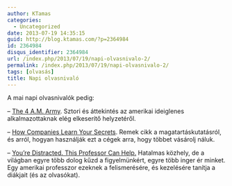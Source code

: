 ```yaml
---
author: KTamas
categories:
  - Uncategorized
date: 2013-07-19 14:35:15
guid: http://blog.ktamas.com/?p=2364984
id: 2364984
disqus_identifier: 2364984
url: /index.php/2013/07/19/napi-olvasnivalo-2/
permalink: /index.php/2013/07/19/napi-olvasnivalo-2/
tags: [olvasás]
title: Napi olvasnivaló
---
```


A mai napi olvasnivalók pedig:

&#8211; [The 4 A.M. Army](http://nation.time.com/2013/06/27/the-4-am-army/print/). Sztori és áttekintés az amerikai ideiglenes alkalmazottaknak elég elkeserítő helyzetéről.
  
&#8211; [How Companies Learn Your Secrets](http://www.nytimes.com/2012/02/19/magazine/shopping-habits.html?pagewanted=9&pagewanted=all&_r=0). Remek cikk a magatartáskutatásról, és arról, hogyan használják ezt a cégek arra, hogy többet vásárolj náluk.
  
&#8211; [You&#8217;re Distracted. This Professor Can Help.](http://chronicle.com/article/Youre-Distracted-This/138079/) Hatalmas közhely, de a világban egyre több dolog kűzd a figyelmünkért, egyre több inger ér minket. Egy amerikai professzor ezeknek a felismerésére, és kezelésére tanítja a diákjait (és az olvasókat).

